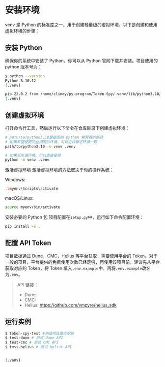 # 安装环境

venv 是 Python 的标准库之一，用于创建轻量级的虚拟环境。以下是创建和使用虚拟环境的步骤：

## 安装 Python

确保你的系统中安装了 Python。你可以从 Python 官网下载并安装。项目使用的 python 版本号为：

```bash
$ python --version
Python 3.10.12
(.venv)

pip 22.0.2 from /home/clindy/py-program/Token-Spy/.venv/lib/python3.10/site-packages/pip (python 3.10)
(.venv)
```

## 创建虚拟环境

打开命令行工具，然后运行以下命令在仓库目录下创建虚拟环境：

```bash
# path/to/python3.10是指定的 python 解释器的路径
# 如果希望使用完全相同的环境，可以这样保证环境一致
path/to/python3.10 -m venv .venv

# 如果无所谓环境，可以直接使用
python -m venv .venv
```

激活虚拟环境
激活虚拟环境的方法取决于你的操作系统：

Windows:

```bash
.\myenv\Scripts\activate
```

macOS/Linux:

```bash
source myenv/bin/activate
```

安装必要的 Python 包
项目配置在`setup.py`中，运行如下命令配置环境：

```bash
pip install -e .
```

## 配置 API Token

项目数据通过 Dune，CMC，Helius 等平台获取，需要使用平台的 Token。对于一般的项目，平台提供的免费使用次数已经足够，再使用该项目前，建议先从平台获取对应的 Token，将 Token 填入`.env.example`中，再将`.env.example`改名为`.env`。

> API 链接：
>
> - Dune:
> - CMC:
> - Helius: https://github.com/vmpyre/helius_sdk

## 运行实例

```bash
$ token-spy-test #测试项目是否安装
$ test-dune # 测试 dune API
$ test-cmc # 测试 CMC API
$ test-helius # 测试 helius API


(.venv)
```
